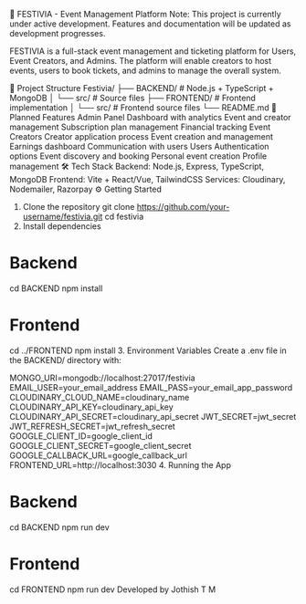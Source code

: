 🎉 FESTIVIA - Event Management Platform
Note: This project is currently under active development. Features and documentation will be updated as development progresses.

FESTIVIA is a full-stack event management and ticketing platform for Users, Event Creators, and Admins. The platform will enable creators to host events, users to book tickets, and admins to manage the overall system.

📂 Project Structure
Festivia/
├── BACKEND/        # Node.js + TypeScript + MongoDB
│   └── src/        # Source files
├── FRONTEND/       # Frontend implementation
│   └── src/        # Frontend source files
└── README.md
🚀 Planned Features
Admin Panel
Dashboard with analytics
Event and creator management
Subscription plan management
Financial tracking
Event Creators
Creator application process
Event creation and management
Earnings dashboard
Communication with users
Users
Authentication options
Event discovery and booking
Personal event creation
Profile management
🛠️ Tech Stack
Backend: Node.js, Express, TypeScript, MongoDB
Frontend: Vite + React/Vue, TailwindCSS
Services: Cloudinary, Nodemailer, Razorpay
⚙️ Getting Started
1. Clone the repository
git clone https://github.com/your-username/festivia.git
cd festivia
2. Install dependencies
# Backend
cd BACKEND
npm install

# Frontend
cd ../FRONTEND
npm install
3. Environment Variables
Create a .env file in the BACKEND/ directory with:

MONGO_URI=mongodb://localhost:27017/festivia
EMAIL_USER=your_email_address
EMAIL_PASS=your_email_app_password
CLOUDINARY_CLOUD_NAME=cloudinary_name
CLOUDINARY_API_KEY=cloudinary_api_key
CLOUDINARY_API_SECRET=cloudinary_api_secret
JWT_SECRET=jwt_secret
JWT_REFRESH_SECRET=jwt_refresh_secret
GOOGLE_CLIENT_ID=google_client_id
GOOGLE_CLIENT_SECRET=google_client_secret
GOOGLE_CALLBACK_URL=google_callback_url
FRONTEND_URL=http://localhost:3030
4. Running the App
# Backend
cd BACKEND
npm run dev

# Frontend
cd FRONTEND
npm run dev
Developed by Jothish T M
